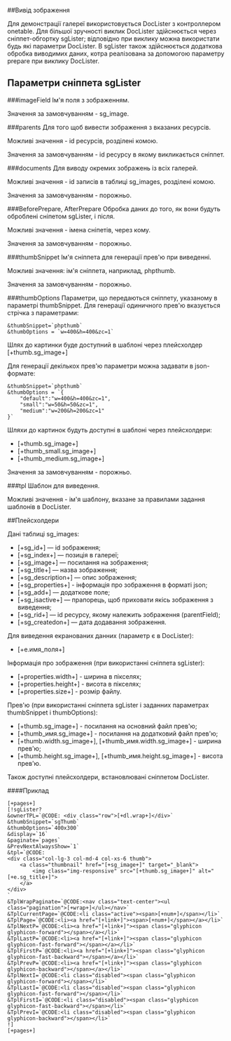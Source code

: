 ##Вивід зображення

Для демонстрації галереї використовується DocLister з контроллером onetable. Для більшої зручності виклик DocLister здійснюється через сніппет-обгортку sgLister; відповідно при виклику можна використати будь які параметри DocLister. В sgLister також здійснюється додаткова обробка виводимих даних, котра реалізована за допомогою параметру prepare при виклику DocLister.

## Параметри сніппета sgLister
###imageField
Ім'я поля з зображенням.

Значення за замовчуванням - sg_image.

###parents
Для того щоб вивести зображення з вказаних ресурсів.

Можливі значення - id ресурсів, розділені комою.

Значення за замовчуванням - id ресурсу в якому викликається сніппет.

###documents
Для виводу окремих зображень із всіх галерей.

Можливі значення - id записів в таблиці sg_images, розділені комою. 

Значення за замовчуванням - порожньо.

###BeforePrepare, AfterPrepare
Обробка даних до того, як вони будуть оброблені сніпетом sgLister, і після. 

Можливі значення - імена сніпетів, через кому.

Значення за замовчуванням - порожньо.

###thumbSnippet
Ім'я сніппета для генерації прев'ю при виведенні. 

Можливі значення: ім'я сніппета, наприклад, phpthumb. 

Значення за замовчуванням - порожньо.

###thumbOptions
Параметри, що передаються сніппету, указаному в параметрі thumbSnippet. Для генерації одиничного прев'ю вказується стрічка з параметрами:
```
&thumbSnippet=`phpthumb`
&thumbOptions = `w=400&h=400&zc=1`
```

Шлях до картинки буде доступний в шаблоні через плейсхолдер [+thumb.sg_image+]

Для генерації декількох прев'ю параметри можна задавати в json-формате:
```
&thumbSnippet=`phpthumb`
&thumbOptions = `{
    "default":"w=400&h=400&zc=1",
    "small":"w=50&h=50&zc=1",
    "medium":"w=200&h=200&zc=1"
}`
```

Шляхи до картинок будуть доступні в шаблоні через плейсхолдери:

- [+thumb.sg_image+]
- [+thumb_small.sg_image+]
- [+thumb_medium.sg_image+]

Значення за замовчуванням - порожньо.

###tpl
Шаблон для виведення. 

Можливі значення - ім'я шаблону, вказане за правилами задання шаблонів в DocLister.

##Плейсхолдери

Дані таблиці sg_images:

* [+sg_id+] — id зображення;
* [+sg_index+] — позиція в галереї;
* [+sg_image+] — посилання на зображення;
* [+sg_title+] — назва зображення;
* [+sg_description+] — опис зображення;
* [+sg_properties+] - інформація про зображення в форматі json;
* [+sg_add+] — додаткове поле;
* [+sg_isactive+] — прапорець, щоб приховати якісь зображення з виведення;
* [+sg_rid+] — id ресурсу, якому належить зображення (parentField);
* [+sg_createdon+] — дата додавання зображення.

Для виведення екранованих данних (параметр є в DocLister):

* [+e.имя_поля+]

Інформація про зображення (при використанні сніппета sgLister):

* [+properties.width+] - ширина в пікселях;
* [+properties.height+] - висота в пікселях;
* [+properties.size+] - розмір файлу.

Прев'ю (при використанні сніппета sgLister і заданних параметрах thumbSnippet і thumbOptions):

* [+thumb.sg_image+] - посилання на основний файл прев'ю;
* [+thumb_имя.sg_image+] - посилання на додатковий файл прев'ю;
* [+thumb.width.sg_image+], [+thumb_имя.width.sg_image+] - ширина прев'ю;
* [+thumb.height.sg_image+], [+thumb_имя.height.sg_image+] - висота прев'ю.

Також доступні плейсхолдери, встановлювані сніппетом DocLister.

####Приклад
```
[+pages+]
[!sgLister?
&ownerTPL=`@CODE: <div class="row">[+dl.wrap+]</div>`
&thumbSnippet=`sgThumb`
&thumbOptions=`400x300`
&display=`16`
&paginate=`pages`
&PrevNextAlwaysShow=`1`
&tpl=`@CODE:
<div class="col-lg-3 col-md-4 col-xs-6 thumb">
    <a class="thumbnail" href="[+sg_image+]" target="_blank">
        <img class="img-responsive" src="[+thumb.sg_image+]" alt="[+e.sg_title+]">
    </a>
</div>
`
&TplWrapPaginate=`@CODE:<nav class="text-center"><ul class="pagination">[+wrap+]</ul></nav>`
&TplCurrentPage=`@CODE:<li class="active"><span>[+num+]</span></li>`
&TplPage=`@CODE:<li><a href="[+link+]"><span>[+num+]</span></a></li>`
&TplNextP=`@CODE:<li><a href="[+link+]"><span class="glyphicon glyphicon-forward"></span></a></li>`
&TplLastP=`@CODE:<li><a href="[+link+]"><span class="glyphicon glyphicon-fast-forward"></span></a></li>`
&TplFirstP=`@CODE:<li><a href="[+link+]"><span class="glyphicon glyphicon-fast-backward"></span></a></li>`
&TplPrevP=`@CODE:<li><a href="[+link+]"><span class="glyphicon glyphicon-backward"></span></a></li>`
&TplNextI=`@CODE:<li class="disabled"><span class="glyphicon glyphicon-forward"></span></li>`
&TplLastI=`@CODE:<li class="disabled"><span class="glyphicon glyphicon-fast-forward"></span></li>`
&TplFirstI=`@CODE:<li class="disabled"><span class="glyphicon glyphicon-fast-backward"></span></li>`
&TplPrevI=`@CODE:<li class="disabled"><span class="glyphicon glyphicon-backward"></span></li>`
!]
[+pages+]
```
